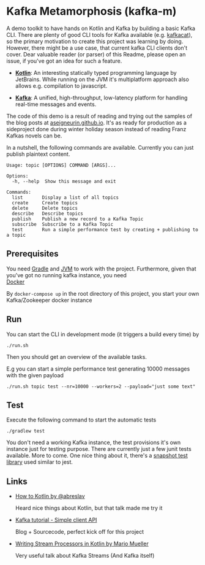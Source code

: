 # Kafka Metamorphosis (kafka-m)

A demo toolkit to have hands on Kotlin and Kafka by building a basic Kafka CLI.
There are plenty of good CLI tools for Kafka available (e.g. [kafkacat](https://github.com/edenhill/kafkacat)),
so the primary motivation to create this project was learning by doing. However, there 
might be a use case, that current kafka CLI clients don't cover. Dear valuable reader (or parser) 
of this Readme, please open an issue, if you've got an idea for such a feature. 

- **[Kotlin](https://kotlinlang.org)**: An interesting statically typed programming language by JetBrains. 
While running on the JVM it's multiplatform approach also allows e.g. compilation to javascript.

- **[Kafka](https://kafka.apache.org)**: 
A unified, high-throughput, low-latency platform for handling real-time messages and events.

The code of this demo is a result of reading and trying out the samples of the blog posts at 
[aseigneurin.github.io](https://aseigneurin.github.io). It's as ready for production as 
a sideproject done during winter holiday season instead of reading Franz Kafkas novels can be.

In a nutshell, the following commands are available. Currently you can just publish plaintext
content. 

```
Usage: topic [OPTIONS] COMMAND [ARGS]...

Options:
  -h, --help  Show this message and exit

Commands:
  list       Display a list of all topics
  create     Create topics
  delete     Delete topics
  describe   Describe topics
  publish    Publish a new record to a Kafka Topic
  subscribe  Subscribe to a Kafka Topic
  test       Run a simple performance test by creating + publishing to a topic
``` 


## Prerequisites 

You need [Gradle](https://gradle.org/install/) and [JVM](https://java.com/de/download/) to work with 
the project. Furthermore, given that you've got no running kafka instance, you need  
[Docker](https://www.docker.com/get-started) 

By ```docker-compose up``` in the root directory of this project, you start your own 
Kafka/Zookeeper docker instance

## Run

You can start the CLI in development mode (it triggers a build every time) by 

```./run.sh```

Then you should get an overview of the available tasks.
 
E.g you can start a simple performance test generating 10000 messages with the given payload

```./run.sh topic test --nr=10000 --workers=2 --payload="just some text" ```

## Test

Execute the following command to start the automatic tests

```./gradlew test ```

You don't need a working Kafka instance, the test provisions it's own instance just for testing purpose.
There are currently just a few junit tests available. More to come. One nice thing about 
it, there's a [snapshot test library](https://blog.karumi.com/kotlin-snapshot-testing/) used similar to jest.

## Links 

- [How to Kotlin by @abreslav](https://youtu.be/6P20npkvcb8)

  Heard nice things about Kotlin, but that talk made me try it 

- [Kafka tutorial - Simple client API](https://github.com/aseigneurin/kafka-tutorial-simple-client)
   
   Blog + Sourcecode, perfect kick off for this project

- [Writing Stream Processors in Kotlin by Mario Mueller](https://youtu.be/SgEaHrA1KfI)
   
   Very useful talk about Kafka Streams (And Kafka itself)


   


   



